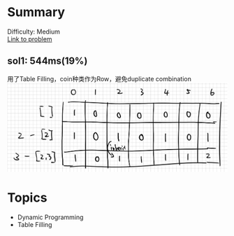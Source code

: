 # Summary
Difficulty: Medium<br/>
[Link to problem](https://leetcode.com/problems/coin-change-2/)<br/>
## sol1: 544ms(19%)
用了Table Filling，coin种类作为Row，避免duplicate combination<br/>
![Pic](./Sample.png)
# Topics
- Dynamic Programming 
- Table Filling